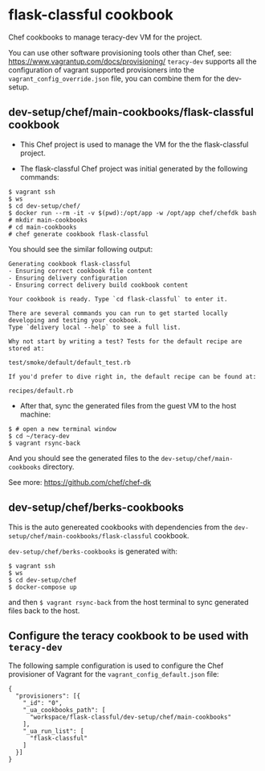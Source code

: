 # flask-classful cookbook

Chef cookbooks to manage teracy-dev VM for the project.

You can use other software provisioning tools other than Chef, see: https://www.vagrantup.com/docs/provisioning/
`teracy-dev` supports all the configuration of vagrant supported provisioners into the
`vagrant_config_override.json` file, you can combine them for the dev-setup.


## dev-setup/chef/main-cookbooks/flask-classful cookbook

- This Chef project is used to manage the VM for the the flask-classful project.

- The flask-classful Chef project was initial generated by the following commands:

```
$ vagrant ssh
$ ws
$ cd dev-setup/chef/
$ docker run --rm -it -v $(pwd):/opt/app -w /opt/app chef/chefdk bash
# mkdir main-cookbooks
# cd main-cookbooks
# chef generate cookbook flask-classful
```

You should see the similar following output:

```
Generating cookbook flask-classful
- Ensuring correct cookbook file content
- Ensuring delivery configuration
- Ensuring correct delivery build cookbook content

Your cookbook is ready. Type `cd flask-classful` to enter it.

There are several commands you can run to get started locally developing and testing your cookbook.
Type `delivery local --help` to see a full list.

Why not start by writing a test? Tests for the default recipe are stored at:

test/smoke/default/default_test.rb

If you'd prefer to dive right in, the default recipe can be found at:

recipes/default.rb

```

- After that, sync the generated files from the guest VM to the host machine:

```
$ # open a new terminal window
$ cd ~/teracy-dev 
$ vagrant rsync-back
```

And you should see the generated files to the `dev-setup/chef/main-cookbooks` directory.

See more: https://github.com/chef/chef-dk


## dev-setup/chef/berks-cookbooks


This is the auto genereated cookbooks with dependencies from
the `dev-setup/chef/main-cookbooks/flask-classful` cookbook.


`dev-setup/chef/berks-cookbooks` is generated with:

```
$ vagrant ssh
$ ws
$ cd dev-setup/chef
$ docker-compose up
```

and then `$ vagrant rsync-back` from the host terminal to sync generated files back to the host.


## Configure the teracy cookbook to be used with `teracy-dev`

The following sample configuration is used to configure the Chef provisioner of Vagrant
for the `vagrant_config_default.json` file:

```
{
  "provisioners": [{
    "_id": "0",
    "_ua_cookbooks_path": [
      "workspace/flask-classful/dev-setup/chef/main-cookbooks"
    ],
    "_ua_run_list": [
      "flask-classful"
    ]
  }]
}
```
